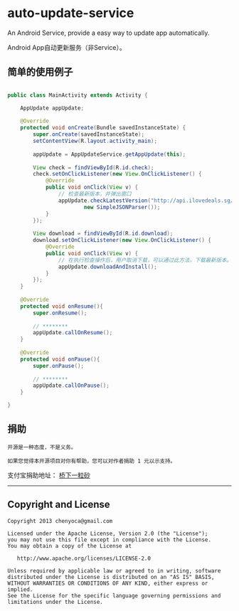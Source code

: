 auto-update-service
============

An Android Service, provide a easy way to update app automatically.

Android App自动更新服务（非Service）。

## 简单的使用例子

``` java

public class MainActivity extends Activity {

	AppUpdate appUpdate;
	
	@Override
	protected void onCreate(Bundle savedInstanceState) {
		super.onCreate(savedInstanceState);
		setContentView(R.layout.activity_main);
		
		appUpdate = AppUpdateService.getAppUpdate(this);
		
		View check = findViewById(R.id.check);
		check.setOnClickListener(new View.OnClickListener() {
			@Override
			public void onClick(View v) {
				// 检查最新版本，并弹出窗口
				appUpdate.checkLatestVersion("http://api.ilovedeals.sg/app_release/latest?app_type=android-mobile", 
						new SimpleJSONParser());
			}
		});
		
		View download = findViewById(R.id.download);
		download.setOnClickListener(new View.OnClickListener() {
			@Override
			public void onClick(View v) {
				// 在执行检查操作后，用户取消下载，可以通过此方法，下载最新版本。
				appUpdate.downloadAndInstall();
			}
		});
	}
	
	@Override
	protected void onResume(){
		super.onResume();
		
		// ******** 
		appUpdate.callOnResume();
	}
	
	@Override
	protected void onPause(){
		super.onPause();
		
		// ******** 
		appUpdate.callOnPause();
	}

}

```

## 捐助

	开源是一种态度，不是义务。
	
	如果您觉得本开源项目对你有帮助，您可以对作者捐助 1 元以示支持。
	
支付宝捐助地址： [桥下一粒砂](https://me.alipay.com/yoojiachen)

----

## Copyright and License

```
Copyright 2013 chenyoca@gmail.com

Licensed under the Apache License, Version 2.0 (the "License");
you may not use this file except in compliance with the License.
You may obtain a copy of the License at
 
   http://www.apache.org/licenses/LICENSE-2.0

Unless required by applicable law or agreed to in writing, software
distributed under the License is distributed on an "AS IS" BASIS,
WITHOUT WARRANTIES OR CONDITIONS OF ANY KIND, either express or implied.
See the License for the specific language governing permissions and
limitations under the License.
````
